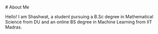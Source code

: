 <p align='center'>
</p>
# About Me

Hello! I am Shashwat, a student pursuing a B.Sc degree in Mathematical Science from DU and an online BS degree in Machine Learning from IIT Madras.




